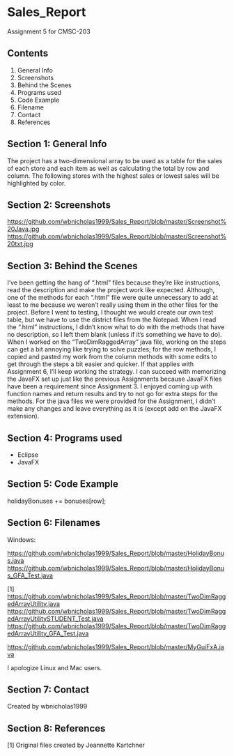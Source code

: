 # Sales_Report
Assignment 5 for CMSC-203

## Contents

1. General Info
2. Screenshots
3. Behind the Scenes
4. Programs used
5. Code Example
6. Filename
7. Contact
8. References

## Section 1: General Info

The project has a two-dimensional array to be used as a table for the sales of each store and each item as well as calculating the total by row and column. The following stores with the highest sales or lowest sales will be highlighted by color.

## Section 2: Screenshots

https://github.com/wbnicholas1999/Sales_Report/blob/master/Screenshot%20Java.jpg
https://github.com/wbnicholas1999/Sales_Report/blob/master/Screenshot%20txt.jpg

## Section 3: Behind the Scenes

I’ve been getting the hang of “.html” files because they’re like instructions, read the description and make the project work like expected. Although, one of the methods for each “.html” file were quite unnecessary to add at least to me because we weren’t really using them in the other files for the project. Before I went to testing, I thought we would create our own test table, but we have to use the district files from the Notepad. 
When I read the “.html” instructions, I didn’t know what to do with the methods that have no description, so I left them blank (unless if it’s something we have to do). When I worked on the “TwoDimRaggedArray” java file, working on the steps can get a bit annoying like trying to solve puzzles; for the row methods, I copied and pasted my work from the column methods with some edits to get through the steps a bit easier and quicker. If that applies with Assignment 6, I’ll keep working the strategy.
I can succeed with memorizing the JavaFX set up just like the previous Assignments because JavaFX files have been a requirement since Assignment 3. I enjoyed coming up with function names and return results and try to not go for extra steps for the methods. For the java files we were provided for the Assignment, I didn’t make any changes and leave everything as it is (except add on the JavaFX extension).

## Section 4: Programs used

 - Eclipse
 - JavaFX

## Section 5: Code Example

holidayBonuses += bonuses[row];

## Section 6: Filenames

Windows:

https://github.com/wbnicholas1999/Sales_Report/blob/master/HolidayBonus.java
https://github.com/wbnicholas1999/Sales_Report/blob/master/HolidayBonus_GFA_Test.java

[1]
https://github.com/wbnicholas1999/Sales_Report/blob/master/TwoDimRaggedArrayUtility.java
https://github.com/wbnicholas1999/Sales_Report/blob/master/TwoDimRaggedArrayUtilitySTUDENT_Test.java
https://github.com/wbnicholas1999/Sales_Report/blob/master/TwoDimRaggedArrayUtility_GFA_Test.java

https://github.com/wbnicholas1999/Sales_Report/blob/master/MyGuiFxA.java

I apologize Linux and Mac users.

## Section 7: Contact
Created by wbnicholas1999

## Section 8: References
[1] Original files created by Jeannette Kartchner
